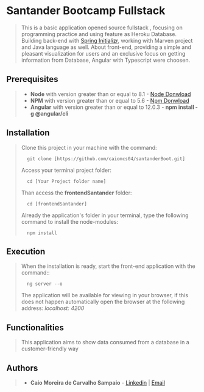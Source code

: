 
# Santander Bootcamp Fullstack

>This is a basic application opened source fullstack , focusing on programming practice and using feature as Heroku Database. Building back-end with [Spring Initializr](https://start.spring.io/), working with Marven project and Java language as well.
About front-end, providing a simple and pleasant visualization for users and an exclusive focus on getting information from Database, Angular with Typescript were choosen.

## Prerequisites

> - **Node** with version greater than or equal to 8.1 - [Node Donwload](https://nodejs.org/pt-br/download/)
> - **NPM**  with version greater than or equal to 5.6 - [Npm Donwload](https://www.npmjs.com/package/download)
> - **Angular** with version greater than or equal to 12.0.3 - **npm install -g @angular/cli**

## Installation

> Clone this project in your machine with the command:
> ```
> 	git clone [https://github.com/caiomcs04/santanderBoot.git]
> ```
>Access your terminal project folder:
> ```
> 	cd [Your Project folder name]
> ```
> Than access the **frontendSantander** folder:
> ```
> 	cd [frontendSantander]
> ```
> Already the application's folder in your terminal, type the following command to install the node-modules:
> ```
> 	npm install
> ```

## Execution

>  When the installation is ready, start the front-end application with the command::
> ```
> 	ng server --o
> ```
>The application will be available for viewing in your browser, if this does not happen automatically open the browser at the following address: _localhost: 4200_

## Functionalities

> This application aims to show data consumed from a database in a customer-friendly way

## Authors

> - **Caio Moreira de Carvalho Sampaio** - [Linkedin](https://www.linkedin.com/in/caio-sampaio-b02a3669/) | [Email](caio6c@yahoo.com.br)
